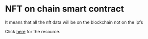 <h1>NFT on chain smart contract</h1>

<p>It means that all the nft data will be on the blockchain not on the ipfs</p>
<p>
  Click <a href="https://www.youtube.com/watch?v=8FJvY4zXvPE">here</a> for the
  resource.
</p>
